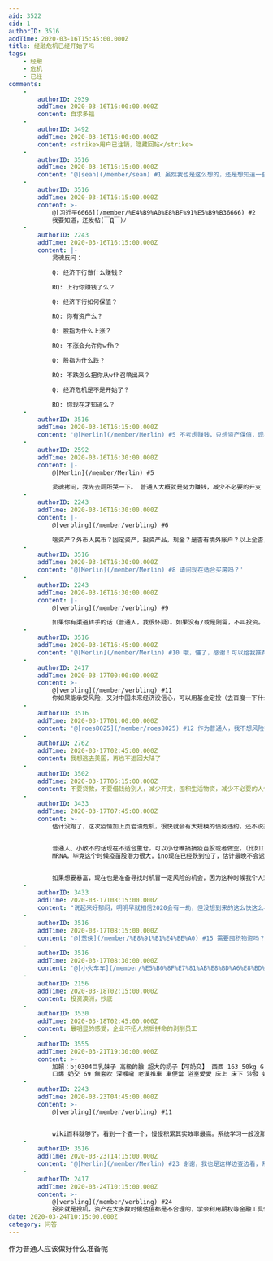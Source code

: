 ```yaml
---
aid: 3522
cid: 1
authorID: 3516
addTime: 2020-03-16T15:45:00.000Z
title: 经融危机已经开始了吗
tags:
    - 经融
    - 危机
    - 已经
comments:
    -
        authorID: 2939
        addTime: 2020-03-16T16:00:00.000Z
        content: 自求多福
    -
        authorID: 3492
        addTime: 2020-03-16T16:00:00.000Z
        content: <strike>用户已注销，隐藏回帖</strike>
    -
        authorID: 3516
        addTime: 2020-03-16T16:15:00.000Z
        content: '@[sean](/member/sean) #1 虽然我也是这么想的，还是想知道一些建设性的回答（ ｉ \_ ｉ ）'
    -
        authorID: 3516
        addTime: 2020-03-16T16:15:00.000Z
        content: >-
            @[习近平6666](/member/%E4%B9%A0%E8%BF%91%E5%B9%B36666) #2
            我要知道，还发帖(￣Д￣)ﾉ
    -
        authorID: 2243
        addTime: 2020-03-16T16:15:00.000Z
        content: |-
            灵魂反问：

            Q: 经济下行做什么赚钱？

            RQ: 上行你赚钱了么？

            Q: 经济下行如何保值？

            RQ: 你有资产么？

            Q: 股指为什么上涨？

            RQ: 不涨会允许你wfh？

            Q: 股指为什么跌？

            RQ: 不跌怎么把你从wfh召唤出来？

            Q: 经济危机是不是开始了？

            RQ: 你现在才知道么？
    -
        authorID: 3516
        addTime: 2020-03-16T16:15:00.000Z
        content: '@[Merlin](/member/Merlin) #5 不考虑赚钱，只想资产保值，现在才知道……我一直以为可能还没开始……'
    -
        authorID: 2592
        addTime: 2020-03-16T16:30:00.000Z
        content: |-
            @[Merlin](/member/Merlin) #5

            灵魂拷问，我先去厕所哭一下。 普通人大概就是努力赚钱，减少不必要的开支
    -
        authorID: 2243
        addTime: 2020-03-16T16:30:00.000Z
        content: |-
            @[verbling](/member/verbling) #6

            啥资产？外币人民币？固定资产，投资产品，现金？是否有境外账户？以上全否，千万以下存银行吧就~
    -
        authorID: 3516
        addTime: 2020-03-16T16:30:00.000Z
        content: '@[Merlin](/member/Merlin) #8 请问现在适合买房吗？'
    -
        authorID: 2243
        addTime: 2020-03-16T16:30:00.000Z
        content: |-
            @[verbling](/member/verbling) #9

            如果你有渠道转手的话（普通人，我很怀疑）。如果没有/或是刚需，不叫投资。有价格无价值，因为没有流动性。
    -
        authorID: 3516
        addTime: 2020-03-16T16:45:00.000Z
        content: '@[Merlin](/member/Merlin) #10 哦，懂了，感谢！可以给我推荐一下能看懂财经新闻的相关书籍吗？'
    -
        authorID: 2417
        addTime: 2020-03-17T00:00:00.000Z
        content: >-
            @[verbling](/member/verbling) #11
            你如果能承受风险，又对中国未来经济没信心，可以用基金定投（去百度一下什么叫基金定投，看看适不适合自己）的方式买一个叫”标普ETF”的基金，这个基金对应的是美国的标普500指数，国内股票账户就能交易。
    -
        authorID: 3516
        addTime: 2020-03-17T01:00:00.000Z
        content: '@[roes8025](/member/roes8025) #12 作为普通人，我不想风险投资，我只想保值。谢谢，我还是边看边学吧。'
    -
        authorID: 2762
        addTime: 2020-03-17T02:45:00.000Z
        content: 我想逃去美国，再也不返回大陆了
    -
        authorID: 3502
        addTime: 2020-03-17T06:15:00.000Z
        content: 不要贷款，不要借钱给别人，减少开支，囤积生活物资，减少不必要的人情往来
    -
        authorID: 3433
        addTime: 2020-03-17T07:45:00.000Z
        content: >-
            估计没跑了，这次疫情加上页岩油危机，很快就会有大规模的债务违约，还不说接下来的企业债到期这关能不能过。


            普通人、小散不的话现在不适合重仓，可以小仓唯搞搞疫苗股或者做空，（比如INO 和
            MRNA，毕竟这个时候疫苗股潜力很大，ino现在已经跌到位了，估计最晚不会迟于下星期再次爆发。这几天就该调整完了。再就是明天mrna将大概率继续暴涨，毕竟市场上有的是资金。）但无论生活环境，还是投资环境还在极速走坏的过程中，不确定性现在都比较大。手里有足够的现金比什么都重要，继续下去很多之前遥不可及的都会出现白菜价的机会。


            如果想要暴富，现在也是准备寻找时机冒一定风险的机会，因为这种时候我个人理解收益与风险的比例会很理想
    -
        authorID: 3433
        addTime: 2020-03-17T08:15:00.000Z
        content: "说起来好郁闷，明明早就相信2020会有一劫，但没想到来的这么快这么早，就有一部分资金买了股票今年入了场就深套了，还没怎么样先被下了一城。但基本面还好，我就想放着不动了。更可惜的是十二月份、一月份本来想趁着毕业卖几套本科时在大学城的投资房来着，犹豫了，现在已经阴跌了5%多了，那些钱要是能拿到手里我现在会更有底气。但万幸房子还有租客，租赁市场供求关系稳定也撑得下去，但套现难了，也跌了，也先放着吧。\n\n现在美元开始量化宽松了，美联储放话了要不惜一切代价救市，那就等等看呗，那汇率要是多跌一些那正好再从大陆/香港转点钱就好了，看有没有机会抄抄别的底，像我正好马上要去纽约继续上学，我记得巴菲特当年就是金融危机之后在纽约买的学区房然后爆赚，我们都可以将来照葫芦画瓢啊\U0001F602。恐慌吧！没有危机哪来的机遇呢！"
    -
        authorID: 3516
        addTime: 2020-03-17T08:15:00.000Z
        content: '@[葱侠](/member/%E8%91%B1%E4%BE%A0) #15 需要囤积物资吗？之前囤了粮，现在又觉得没有短缺的迹象了……'
    -
        authorID: 3516
        addTime: 2020-03-17T08:30:00.000Z
        content: '@[小火车车](/member/%E5%B0%8F%E7%81%AB%E8%BD%A6%E8%BD%A6) #17 哦，感谢'
    -
        authorID: 2156
        addTime: 2020-03-18T02:15:00.000Z
        content: 投资澳洲，抄底
    -
        authorID: 3530
        addTime: 2020-03-18T02:45:00.000Z
        content: 最明显的感受，企业不招人然后拼命的剥削员工
    -
        authorID: 3555
        addTime: 2020-03-21T19:30:00.000Z
        content: >-
            加賴：bj0304巨乳妹子 高級的臉 超大的奶子【可奶交】 西西 163 50kg G 25歲 有做過別人的二奶 小三 床上功夫一流
            口爆 奶交 69 無套吹 深喉嚨 老漢推車 車便當 浴室愛愛 床上 床下 沙發 她都OK哦！
    -
        authorID: 2243
        addTime: 2020-03-23T04:45:00.000Z
        content: >-
            @[verbling](/member/verbling) #11


            wiki百科就够了。看到一个查一个，慢慢积累其实效率最高。系统学习一般没那个心性。宏观上大概搞清楚凯恩斯和古典两大学派发展的主干，以及卢卡斯对宏观与微观的联立，也是wiki。这些搞严肃经济学的去做对冲八成都是底裤都赔没了的主，我猜。。
    -
        authorID: 3516
        addTime: 2020-03-23T14:15:00.000Z
        content: '@[Merlin](/member/Merlin) #23 谢谢，我也是这样边查边看，系统去看那些知识，我觉得有的我也并不想知道。'
    -
        authorID: 2417
        addTime: 2020-03-24T10:15:00.000Z
        content: >-
            @[verbling](/member/verbling) #24
            投资就是投机，资产在大多数时候估值都是不合理的，学会利用期权等金融工具做风险对冲是目前风险和受益比较均衡的投资方式。可以拿模拟交易熟悉市场，经历一两轮牛熊转换就差不多摸门了，剩下的就看天分了。还有就是不要加杠杆!不要加杠杆!不要加杠杆!
date: 2020-03-24T10:15:00.000Z
category: 问答
---
```


作为普通人应该做好什么准备呢
